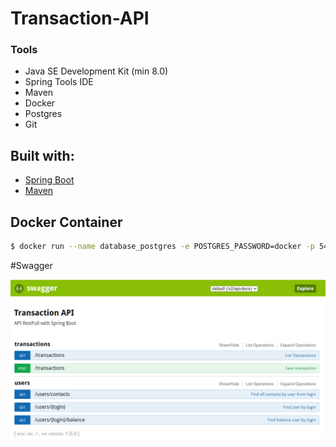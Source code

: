 
# Transaction-API


### Tools

- Java SE Development Kit (min 8.0)
- Spring Tools IDE
- Maven
- Docker
- Postgres
- Git

## Built with:

- [Spring Boot](https://spring.io/projects/spring-boot)
- [Maven](https://maven.apache.org/)


## Docker Container

```sh
$ docker run --name database_postgres -e POSTGRES_PASSWORD=docker -p 5432:5432 -d postgres
```

#Swagger

<img src="img/screen.png">
